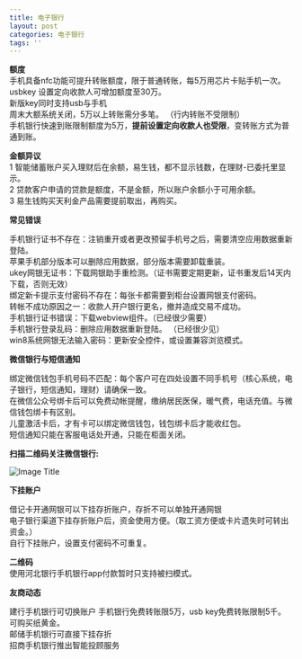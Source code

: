 ```yaml
---
title: 电子银行
layout: post
categories: 电子银行
tags: ''
---
```

**额度**  
手机具备nfc功能可提升转账额度，限于普通转账，每5万用芯片卡贴手机一次。  
usbkey 设置定向收款人可增加额度至30万。  
新版key同时支持usb与手机  
周末大额系统关闭，5万以上转账需分多笔。 （行内转账不受限制）  
手机银行快速到账限制额度为5万，**提前设置定向收款人也受限**，变转账方式为普通到账。  

  **金额异议**     
1 智能储蓄账户买入理财后在余额，易生钱，都不显示钱数，在理财-已委托里显示。   
2 贷款客户申请的贷款是额度，不是金额，所以账户余额小于可用余额。  
3 易生钱购买天利金产品需要提前取出，再购买。  

**常见错误**   

手机银行证书不存在：注销重开或者更改预留手机号之后，需要清空应用数据重新登陆。  
苹果手机部分版本可以删除应用数据，部分版本需要卸载重装。   
ukey网银无证书：下载网银助手重检测。（证书需要定期更新，证书重发后14天内下载，否则无效）  
绑定新卡提示支付密码不存在：每张卡都需要到柜台设置网银支付密码。  
转帐不成功原因之一：收款人开户银行更名，撤并造成交易不成功。   
手机银行证书错误：下载webview组件。（已经很少需要）   
手机银行登录乱码：删除应用数据重新登陆。  （已经很少见）  
win8系统网银无法输入密码：更新安全控件，或设置兼容浏览模式。

**微信银行与短信通知**   

绑定微信钱包手机号码不匹配：每个客户可在四处设置不同手机号（核心系统，电子银行，短信通知，理财）请确保一致。   
在微信公众号绑卡后可以免费动帐提醒，缴纳居民医保，暖气费，电话充值。与微信钱包绑卡有区别。    
儿童激活卡后，才有卡可以绑定微信钱包，钱包绑卡后才能收红包。  
短信通知只能在客服电话处开通，只能在柜面关闭。   

**扫描二维码关注微信银行:**  

![Image Title](https://mp.weixin.qq.com/cgi-bin/showqrcode?ticket=gQFS8DwAAAAAAAAAAS5odHRwOi8vd2VpeGluLnFxLmNvbS9xLzAycUFCdzlUYTY4M1UxMDAwMGcwMzgAAgRfc2laAwQAAAAA)  

  **下挂账户**   

借记卡开通网银可以下挂存折账户，存折不可以单独开通网银   
电子银行渠道下挂存折账户后，资金使用方便。（取工资方便或卡片遗失时可转出资金。）  
自行下挂账户，设置支付密码不可重复。  

  **二维码**    
使用河北银行手机银行app付款暂时只支持被扫模式。    

  **友商动态**   

  建行手机银行可切换账户  手机银行免费转账限5万，usb key免费转账限制5千。可购买纸黄金。   
  邮储手机银行可直接下挂存折    
  招商手机银行推出智能投顾服务

  
